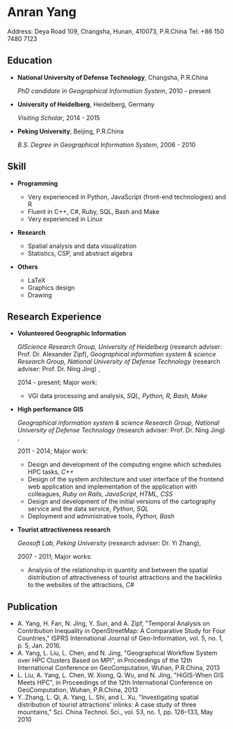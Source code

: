 Anran Yang
===============

Address: Deya Road 109,
Changsha, Hunan,
410073, P.R.China
Tel: +86 150 7480 7123

Education
---------

*  **National University of Defense Technology**, Changsha, P.R.China

    *PhD candidate in Geographical Information System*, 2010 - present

*  **University of Heidelberg**, Heidelberg, Germany

    *Visiting Scholar*, 2014 - 2015

*   **Peking University**, Beijing, P.R.China

    *B.S. Degree in Geographical Information System*, 2006 - 2010 
    

Skill
------

*   **Programming**

    - Very experienced in Python, JavaScript (front-end technologies) and R
    - Fluent in C++, C#, Ruby, SQL, Bash and Make
    - Very experienced in Linux

* **Research**

    - Spatial analysis and data visualization
    - Statistics, CSP, and abstract algebra
    
* **Others**
    
    - LaTeX
    - Graphics design
    - Drawing

Research Experience
---------------

* **Volunteered Geographic Information**
    
    *GIScience Research Group, University of Heidelberg* (research adviser: Prof. Dr. Alexander Zipf), *Geographical information system & science Research Group, National University of Defense Technology* (research adviser: Prof. Dr. Ning Jing) ,
    
    2014 - present; Major work:
    
    - VGI data processing and analysis, *SQL, Python, R, Bash, Make*

*  **High performance GIS**

      *Geographical information system & science Research Group, National University of Defense Technology* (research adviser: Prof. Dr. Ning Jing) ,

      2011 - 2014; Major work:

      - Design and development of the computing engine which schedules HPC tasks, *C++*
      - Design of the system architecture and user interface of the frontend web application and implementation of the application with colleagues, *Ruby on Rails, JavaScript, HTML, CSS*
      - Design and development of the initial versions of the cartography service and the data service, *Python, SQL*
      - Deployment and administrative tools, *Python, Bash*

* **Tourist attractiveness research**

    *Geosoft Lab, Peking University* (research adviser: Dr. Yi Zhang),
    
    2007 - 2011; Major works:

    - Analysis of the relationship in quantity and between the spatial distribution of attractiveness of tourist attractions and the backlinks to the websites of the attractions, *C#*

Publication
----------------------

  * A. Yang, H. Fan, N. Jing, Y. Sun, and A. Zipf, "Temporal Analysis on Contribution Inequality in OpenStreetMap: A Comparative Study for Four Countries," ISPRS International Journal of Geo-Information, vol. 5, no. 1, p. 5, Jan. 2016.
  * A. Yang, L. Liu, L. Chen, and N. Jing, "Geographical Workflow System over HPC Clusters Based on MPI", in Proceedings of the 12th International Conference on GeoComputation, Wuhan, P.R.China, 2013
  * L. Liu, A. Yang, L. Chen, W. Xiong, Q. Wu, and N. Jing, "HiGIS-When GIS Meets HPC", in Proceedings of the 12th International Conference on GeoComputation, Wuhan, P.R.China, 2013
  * Y. Zhang, L. Qi, A. Yang, L. Shi, and L. Xu, "Investigating spatial distribution of tourist attractions' inlinks: A case study of three mountains," Sci. China Technol. Sci., vol. 53, no. 1, pp. 126–133, May 2010


